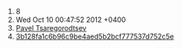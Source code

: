 1) 8
2) Wed Oct 10 00:47:52 2012 +0400
3) [Pavel Tsaregorodtsev](https://github.com/express42/zabbixapi/commit/336e8c24067e3a9461aa5f5a6a4872d1f38e8bd7#diff-86699a61f52fdde5ce8bc9415c102bd8)
4) [3b128fa1c6b96c9be4aed5b2bcf777537d752c5e](https://github.com/express42/zabbixapi/commit/3b128fa1c6b96c9be4aed5b2bcf777537d752c5e)
